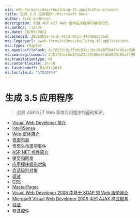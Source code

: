 ```yaml
---
uid: web-forms/videos/building-35-applications/index
title: 生成 3.5 应用程序 |Microsoft Docs
author: rick-anderson
description: 创建 ASP.NET Web 窗体应用程序的基础知识。
ms.author: riande
ms.date: 10/05/2011
ms.assetid: 20060b05-3c1b-41ca-9621-4434ba233adc
msc.legacyurl: /web-forms/videos/building-35-applications
msc.type: chapter
ms.openlocfilehash: 0c70223c81f598c83cc39c28d97364f5c8b1e92b
ms.sourcegitcommit: 24b1f6decbb17bb22a45166e5fdb0845c65af498
ms.translationtype: MT
ms.contentlocale: zh-CN
ms.lasthandoff: 03/01/2019
ms.locfileid: "57020844"
---
```

<a name="building-35-applications"></a>生成 3.5 应用程序
====================
> 创建 ASP.NET Web 窗体应用程序的基础知识。


- [Visual Web Developer 简介](intro-to-visual-web-developer.md)
- [IntelliSense](intellisense.md)
- [Web 窗体简介](intro-to-web-forms.md)
- [页面布局](page-layout.md)
- [页面生命周期事件](page-lifecycle-events.md)
- [ASP.NET 控件简介](intro-to-aspnet-controls.md)
- [提交和回发](submit-and-postback.md)
- [应用程序级别对象](application-level-objects.md)
- [会话级别对象](session-level-objects.md)
- [调试](debugging.md)
- [CSS](css.md)
- [MasterPages](masterpages.md)
- [Visual Web Developer 2008 中基于 SOAP 的 Web 服务简介](an-introduction-to-soap-based-web-services-with-visual-web-developer-2008.md)
- [Microsoft Visual Web Developer 2008 中的 AJAX 样式服务](ajax-style-services-with-microsoft-visual-web-developer-2008.md)
- [验证](validation.md)
- [登录控件](login-controls.md)
